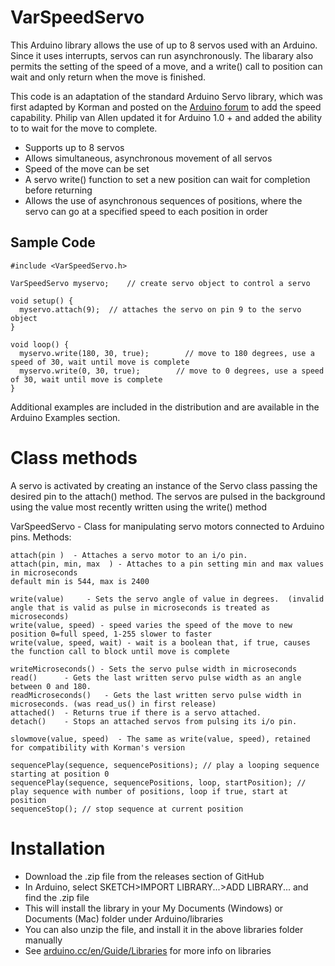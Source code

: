 VarSpeedServo
===============

This Arduino library allows the use of up to 8 servos used with an Arduino. Since it uses interrupts, servos can run asynchronously. The libarary also permits the setting of the speed of a move, and a write() call to position can wait and only return when the move is finished.

This code is an adaptation of the standard Arduino Servo library, which was first adapted by Korman and posted on the [Arduino forum](http://forum.arduino.cc/index.php?topic=61586.0) to add the speed capability. Philip van Allen updated it for Arduino 1.0 + and added the ability to to wait for the move to complete.

* Supports up to 8 servos
* Allows simultaneous, asynchronous movement of all servos
* Speed of the move can be set
* A servo write() function to set a new position can wait for completion before returning
* Allows the use of asynchronous sequences of positions, where the servo can go at a specified speed to each position in order

Sample Code
----------------------------

	#include <VarSpeedServo.h> 
	 
	VarSpeedServo myservo;    // create servo object to control a servo 
	 
	void setup() {
	  myservo.attach(9);  // attaches the servo on pin 9 to the servo object 
	} 
	 
	void loop() {
	  myservo.write(180, 30, true);        // move to 180 degrees, use a speed of 30, wait until move is complete
	  myservo.write(0, 30, true);        // move to 0 degrees, use a speed of 30, wait until move is complete
	}

Additional examples are included in the distribution and are available in the Arduino Examples section.

Class methods
================

A servo is activated by creating an instance of the Servo class passing the desired pin to the attach() method. The servos are pulsed in the background using the value most recently written using the write() method
 
VarSpeedServo - Class for manipulating servo motors connected to Arduino pins. Methods:

	attach(pin )  - Attaches a servo motor to an i/o pin.
	attach(pin, min, max  ) - Attaches to a pin setting min and max values in microseconds
	default min is 544, max is 2400  

	write(value)     - Sets the servo angle of value in degrees.  (invalid angle that is valid as pulse in microseconds is treated as microseconds)
	write(value, speed) - speed varies the speed of the move to new position 0=full speed, 1-255 slower to faster
	write(value, speed, wait) - wait is a boolean that, if true, causes the function call to block until move is complete

	writeMicroseconds() - Sets the servo pulse width in microseconds 
	read()      - Gets the last written servo pulse width as an angle between 0 and 180. 
	readMicroseconds()   - Gets the last written servo pulse width in microseconds. (was read_us() in first release)
	attached()  - Returns true if there is a servo attached. 
	detach()    - Stops an attached servos from pulsing its i/o pin. 

	slowmove(value, speed)  - The same as write(value, speed), retained for compatibility with Korman's version

	sequencePlay(sequence, sequencePositions); // play a looping sequence starting at position 0
	sequencePlay(sequence, sequencePositions, loop, startPosition); // play sequence with number of positions, loop if true, start at position
	sequenceStop(); // stop sequence at current position

Installation
=============

* Download the .zip file from the releases section of GitHub
* In Arduino, select SKETCH>IMPORT LIBRARY...>ADD LIBRARY... and find the .zip file
* This will install the library in your My Documents (Windows) or Documents (Mac) folder under Arduino/libraries
* You can also unzip the file, and install it in the above libraries folder manually
* See [arduino.cc/en/Guide/Libraries](http://arduino.cc/en/Guide/Libraries) for more info on libraries